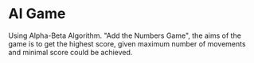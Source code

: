 # AI Game
 Using Alpha-Beta Algorithm. "Add the Numbers Game", the aims of the game is to get the highest score, given maximum number of movements and minimal score could be achieved.
